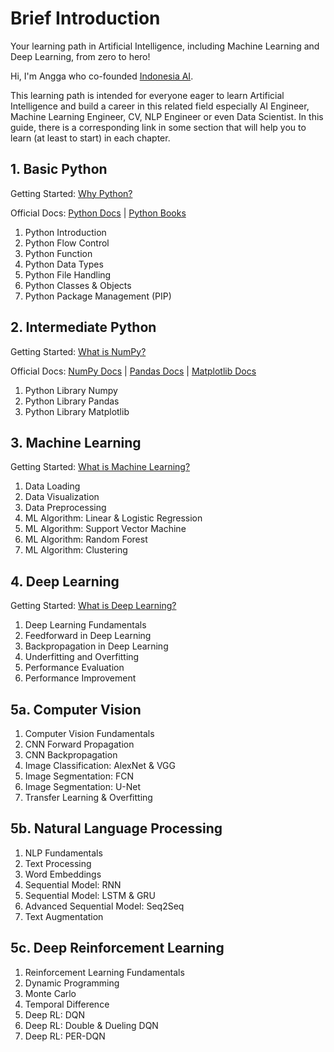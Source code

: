 # Brief Introduction

Your learning path in Artificial Intelligence, including Machine Learning and Deep Learning, from zero to hero!

Hi, I'm Angga who co-founded <a href="http://aiforindonesia.org/" target="_blank">Indonesia AI</a>. 

This learning path is intended for everyone eager to learn Artificial Intelligence and build a career in this related field especially AI Engineer, Machine Learning Engineer, CV, NLP Engineer or even Data Scientist. In this guide, there is a corresponding link in some section that will help you to learn (at least to start) in each chapter.

## 1. Basic Python
Getting Started: <a href="https://www.upgrad.com/blog/reasons-why-python-popular-with-developers/" target="_blank">Why Python?</a>

Official Docs: <a href="https://www.python.org/" target="_blank">Python Docs</a> | <a href="https://realpython.com/best-python-books/" target="_blank">Python Books</a>

1. Python Introduction
2. Python Flow Control
3. Python Function
4. Python Data Types
5. Python File Handling
6. Python Classes & Objects
7. Python Package Management (PIP)

## 2. Intermediate Python

Getting Started: <a href="https://en.wikipedia.org/wiki/NumPy" target="_blank">What is NumPy?</a>

Official Docs: <a href="https://numpy.org/" target="_blank">NumPy Docs</a> | <a href="https://pandas.pydata.org/" target="_blank">Pandas Docs</a> | <a href="https://matplotlib.org/" target="_blank">Matplotlib Docs</a>

1. Python Library Numpy
2. Python Library Pandas
3. Python Library Matplotlib

## 3. Machine Learning

Getting Started: <a href="https://www.ibm.com/cloud/learn/machine-learning" target="_blank">What is Machine Learning?</a>

1. Data Loading
2. Data Visualization
3. Data Preprocessing
4. ML Algorithm: Linear & Logistic Regression
5. ML Algorithm: Support Vector Machine
6. ML Algorithm: Random Forest
7. ML Algorithm: Clustering

## 4. Deep Learning

Getting Started: <a href="https://www.ibm.com/cloud/learn/deep-learning" target="_blank">What is Deep Learning?</a>

1. Deep Learning Fundamentals
2. Feedforward in Deep Learning
3. Backpropagation in Deep Learning
4. Underfitting and Overfitting
5. Performance Evaluation
6. Performance Improvement

## 5a. Computer Vision
1. Computer Vision Fundamentals
2. CNN Forward Propagation
3. CNN Backpropagation
4. Image Classification: AlexNet & VGG
5. Image Segmentation: FCN
6. Image Segmentation: U-Net
7. Transfer Learning & Overfitting

## 5b. Natural Language Processing
1. NLP Fundamentals
2. Text Processing
3. Word Embeddings
4. Sequential Model: RNN
5. Sequential Model: LSTM & GRU
6. Advanced Sequential Model: Seq2Seq
7. Text Augmentation

## 5c. Deep Reinforcement Learning
1. Reinforcement Learning Fundamentals
2. Dynamic Programming
3. Monte Carlo
4. Temporal Difference
5. Deep RL: DQN
6. Deep RL: Double & Dueling DQN
7. Deep RL: PER-DQN

